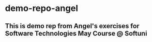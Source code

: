 # demo-repo-angel

## This is demo rep from Angel's exercises for Software Technologies May Course @ Softuni
